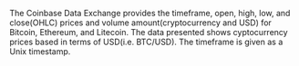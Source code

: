 The Coinbase Data Exchange provides the timeframe, open, high, low, and close(OHLC) prices and volume amount(cryptocurrency and USD) for Bitcoin, Ethereum, and Litecoin. The data presented shows cyptocurrency prices based in terms of USD(i.e. BTC/USD). The timeframe is given as a Unix timestamp.
